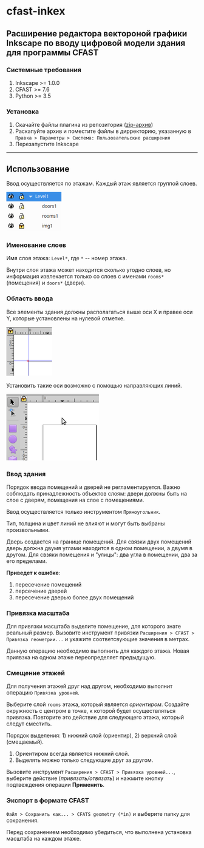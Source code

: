 # cfast-inkex
## Расширение редактора вектороной графики Inkscape по вводу цифровой модели здания для программы CFAST

### Системные требования
1) Inkscape >= 1.0.0
2) CFAST >= 7.6
3) Python >= 3.5

### Установка
1) Скачайте файлы плагина из репозитория ([zip-архив](https://github.com/bvchirkov/cfast-inkex/archive/refs/heads/master.zip))
2) Раскапуйте архив и поместите файлы в дирректорию, указанную в `Правка > Параметры > Система: Пользовательские расширения`
3) Перезапустите Inkscape

----

## Использование
Ввод осуществляется по этажам. Каждый этаж является группой слоев.

![](https://raw.githubusercontent.com/bvchirkov/imgs/main/cfast_inkex_layers_tree.png)

### Именование слоев
Имя слоя этажа: `Level*`, где `*` -- номер этажа.

Внутри слоя этажа может находится сколько угодно слоев, но информация извлекается только со слоев с именами `rooms*` (помещения) и `doors*` (двери).

### Область ввода
Все элементы здания должны располагаться выше оси X и правее оси Y, которые установлены на нулевой отметке.

![](https://raw.githubusercontent.com/bvchirkov/imgs/main/cfast_inkex_area.png)

Установить такие оси возможно с помощью направляющих линий.

![](https://raw.githubusercontent.com/bvchirkov/imgs/main/cfast_inkex_guides2.gif)

### Ввод здания
Порядок ввода помещений и дверей не регламентируется. 
Важно соблюдать принадлежность объектов слоям: двери должны быть на слое с дверям, помещения на слое с помещениями.

Ввод осуществляется только инструментом `Прямоугольник`. 

Тип, толщина и цвет линий не влияют и могут быть выбраны произвольными.

Дверь создается на границе помещений. Для связки двух помещений дверь должна двумя углами находится в одном помещении, а двумя в другом. 
Для свзяки помещения и "улицы": два угла в помещении, два за его пределами.

__Приведет к ошибке__:
1) пересечение помещений
2) персечение дверей
3) пересечение дверью более двух помещений

### Привязка масштаба
Для привязки масштаба выделите помещение, для которого знате реальный размер. Вызовите инструмент привязки `Расширения > CFAST > Привязка геометрии...`
и укажите соответсвующие значения в метрах.

Данную операцию необходимо выполнить для каждого этажа. Новая приявзка на одном этаже переопределяет предыдущую.

### Смещение этажей

Для получения этажей друг над другом, необходимо выполнит операцию `Привязка уровней`. 

Выберите слой `rooms` этажа, который является *ориентиром*. Создайте окружность с центром в точке, к которой будет осуществляться привязка. 
Повторите это действие для следующего этажа, который следут сместить.

Порядок выделения: 1) нижний слой (ориентир), 2) верхний слой (смещаемый).

1) Ориентиром всегда является нижний слой.
2) Выделять можно только следующие друг за другом.

Вызовите инструмент `Расширения > CFAST > Привязка уровней...`, выберите действие (*привязать/отвязать*) и нажмите кнопку подтвеждения операции **Применить**.

### Экспорт в формате CFAST
`Файл > Сохранить как... > CFATS geometry (*in)` и выберите папку для сохранения.

Перед сохранением необходимо убедиться, что выполнена установка масштаба на каждом этаже.
